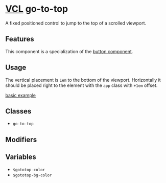 # [VCL](https://vcl.github.io/) go-to-top

A fixed positioned control to jump to the top of a scrolled viewport.

## Features

This component is a specialization of the
[button component](https://github.com/vcl/button).

## Usage

The vertical placement is `1em` to the bottom of the viewport.
Horizontally it should be placed right to the element with
the `app` class with `+1em` offset.

[basic example](/demo/example.html)

## Classes

- `go-to-top`

## Modifiers

## Variables

- `$gototop-color`
- `$gototop-bg-color`
